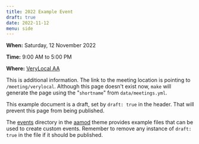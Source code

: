 ```yaml
---
title: 2022 Example Event
draft: true
date: 2022-11-12
menu: side
---
```


**When:** Saturday, 12 November 2022
<!--more-->

**Time:** 9:00 AM to 5:00 PM

**Where:** [VeryLocal AA](/meetings/verylocal/)

This is additional information. The link to the meeting location is pointing to
``/meeting/verylocal``. Although this page doesn't exist now, ``make`` will
generate the page using the "``shortname``" from ``data/meetings.yml``.

This example document is a draft, set by ``draft: true`` in the header. That
will prevent this page from being published.

The [events](https://github.com/siouxfallsaa/aamod/tree/master/exampleSite/content/events)
directory in the [aamod](https://github.com/siouxfallsaa/aamod) theme provides
example files that can be used to create custom events. Remember to remove any
instance of ``draft: true`` in the file if it should be published.
